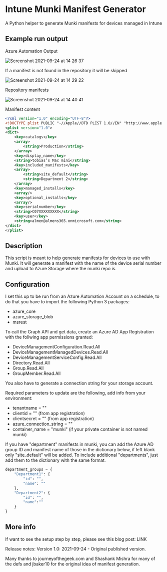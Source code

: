 # Intune Munki Manifest Generator
A Python helper to generate Munki manifests for devices managed in Intune

## Example run output
Azure Automation Output

![Screenshot 2021-09-24 at 14 26 37](https://user-images.githubusercontent.com/78877636/134675584-1ce3a8a7-4c66-4e79-bf02-6225a40fcb7d.png)

If a manifest is not found in the repository it will be skipped

![Screenshot 2021-09-24 at 14 29 22](https://user-images.githubusercontent.com/78877636/134675636-b2bed091-178e-48e5-b2ca-67970798bc6c.png)

Repository manifests

![Screenshot 2021-09-24 at 14 40 41](https://user-images.githubusercontent.com/78877636/134675777-43b52372-7e38-4b14-8b80-1630661f0c27.png)

Manifest content
```xml
<?xml version="1.0" encoding="UTF-8"?>
<!DOCTYPE plist PUBLIC "-//Apple//DTD PLIST 1.0//EN" "http://www.apple.com/DTDs/PropertyList-1.0.dtd">
<plist version="1.0">
<dict>
	<key>catalogs</key>
	<array>
		<string>Production</string>
	</array>
	<key>display_name</key>
	<string>tobias’s Mac mini</string>
	<key>included_manifests</key>
	<array>
		<string>site_default</string>
		<string>Department 2</string>
	</array>
	<key>managed_installs</key>
	<array/>
	<key>optional_installs</key>
	<array/>
	<key>serialnumber</key>
	<string>C07XXXXXXXXX</string>
	<key>user</key>
	<string>almen@almens365.onmicrosoft.com</string>
</dict>
</plist>
```

## Description
This script is meant to help generate manifests for devices to use with Munki.
It will generate a manifest with the name of the device serial number and upload
to Azure Storage where the munki repo is.

## Configuration
I set this up to be run from an Azure Automation Account on a schedule, to do that
you have to import the following Python 3 packages:
- azure_core
- azure_storage_blob
- msrest

To call the Graph API and get data, create an Azure AD App Registration with the
follwing app permissions granted:
- DeviceManagementConfiguration.Read.All
- DeviceManagementManagedDevices.Read.All
- DeviceManagementServiceConfig.Read.All
- Directory.Read.All
- Group.Read.All
- GroupMember.Read.All

You also have to generate a connection string for your storage account.

Required parameters to update are the following, add info from your environment:
- tenantname = ""
- clientid = "" (from app registration)
- clientsecret = "" (from app registration)
- azure_connection_string = ""
- container_name = "munki" (if your private container is not named munki)

If you have "department" manifests in munki, you can add the Azure AD group ID and
manifest name of those in the dictionary below, if left blank only "site_default" will be added.
To include additional "departments", just add them to the dictionary with the same format.
```python
department_groups = {
    "Department1": {
        "id": "",
        "name": ""
    },
    "Department2": {
        "id": "",
        "name":""
    }
}
```

## More info
If want to see the setup step by step, please see this blog post:
LINK

Release notes:
Version 1.0: 2021-09-24 - Original published version.

Many thanks to journeyofthegeek.com and Shashank Mishra for many of the defs and jbaker10 for the original idea of manifest generation.
